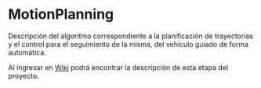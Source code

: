 # MotionPlanning
Descripción del algoritmo correspondiente a la planificación de trayectorias y el control para el seguimiento de la misma, del vehículo guiado de forma automática. 

Al ingresar en [Wiki](https://github.com/AGV-G1USB/MotionPlanning/wiki) podrá encontrar la descripción de esta etapa del proyecto.
